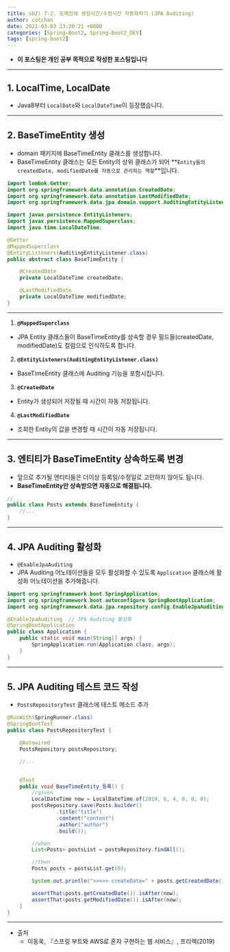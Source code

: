 ```yaml
---
title: sb2) 7-2. 도메인에 생성시간/수정시간 자동화하기 (JPA Auditing)
author: cotchan 
date: 2021-03-03 23:20:21 +0800 
categories: [Spring-Boot2, Spring-Boot2_DEV]
tags: [spring-boot2] 
---
```


+ **이 포스팅은 개인 공부 목적으로 작성한 포스팅입니다**

---

## 1. LocalTime, LocalDate

+ Java8부터 `LocalDate`와 `LocalDateTime`이 등장했습니다.


---

## 2. BaseTimeEntity 생성

+ domain 패키지에 BaseTimeEntity 클래스를 생성합니다.
+ BaseTimeEntity 클래스는 모든 Entity의 상위 클래스가 되어 **`Entity들의 createdDate, modifiedDate를 자동으로 관리하는 역할`**입니다.

```java
import lombok.Getter;
import org.springframework.data.annotation.CreatedDate;
import org.springframework.data.annotation.LastModifiedDate;
import org.springframework.data.jpa.domain.support.AuditingEntityListener;

import javax.persistence.EntityListeners;
import javax.persistence.MappedSuperclass;
import java.time.LocalDateTime;

@Getter
@MappedSuperclass
@EntityListeners(AuditingEntityListener.class)
public abstract class BaseTimeEntity {

    @CreatedDate
    private LocalDateTime createdDate;

    @LastModifiedDate
    private LocalDateTime modifiedDate;
}
```

---

1. **`@MappedSuperclass`**
  + JPA Entity 클래스들이 BaseTimeEntity를 상속할 경우 필드들(createdDate, modifiedDate)도 칼럼으로 인식하도록 합니다.
2. **`@EntityListeners(AuditingEntityListener.class)`**
  + BaseTimeEntity 클래스에 Auditing 기능을 포함시킵니다.
3. **`@CreatedDate`**
  + Entity가 생성되어 저장될 때 시간이 자동 저장됩니다.
4. **`@LastModifiedDate`**
  + 조회한 Entity의 값을 변경할 때 시간이 자동 저장됩니다.

---

## 3. 엔티티가 BaseTimeEntity 상속하도록 변경

+ 앞으로 추가될 엔티티들은 더이상 등록일/수정일로 고민하지 않아도 됩니다.
+ **BaseTimeEntity만 상속받으면 자동으로 해결됩니다.**

```java
//...
public class Posts extends BaseTimeEntity {
    //...
}
```

---

## 4. JPA Auditing 활성화

+ `@EnableJpaAuditing`
+ JPA Auditing 어노테이션들을 모두 활성화할 수 있도록 `Application` 클래스에 활성화 어노테이션을 추가해줍니다.

```java
import org.springframework.boot.SpringApplication;
import org.springframework.boot.autoconfigure.SpringBootApplication;
import org.springframework.data.jpa.repository.config.EnableJpaAuditing;

@EnableJpaAuditing  // JPA Auditing 활성화
@SpringBootApplication
public class Application {
    public static void main(String[] args) {
        SpringApplication.run(Application.class, args);
    }
}
```

---

## 5. JPA Auditing 테스트 코드 작성

+ `PostsRepositoryTest` 클래스에 테스트 메소드 추가

```java
@RunWith(SpringRunner.class)
@SpringBootTest
public class PostsRepositoryTest {

    @Autowired
    PostsRepository postsRepository;

    //...


    @Test
    public void BaseTimeEntity_등록() {
        //given
        LocalDateTime now = LocalDateTime.of(2019, 6, 4, 0, 0, 0);
        postsRepository.save(Posts.builder()
                .title("title")
                .content("content")
                .author("author")
                .build());

        //when
        List<Posts> postsList = postsRepository.findAll();

        //then
        Posts posts = postsList.get(0);

        System.out.println(">>>>> createDate=" + posts.getCreatedDate() + ", modifiedDate=" + posts.getModifiedDate());

        assertThat(posts.getCreatedDate()).isAfter(now);
        assertThat(posts.getModifiedDate()).isAfter(now);
    }
}
```


---

+ 출처
  + 이동욱, 『스프링 부트와 AWS로 혼자 구현하는 웹 서비스』, 프리렉(2019) 
